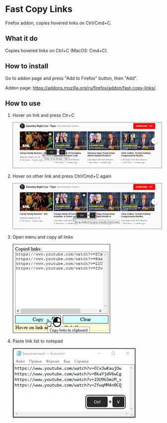 # Fast Copy Links

Firefox addon, copies hovered links on Ctrl/Cmd+C.

## What it do

Copies hovered links on Ctrl+C (MacOS: Cmd+C).

## How to install

Go to addon page and press "Add to Firefox" button, then "Add".

Addon page: <https://addons.mozilla.org/ru/firefox/addon/fast-copy-links/>.

## How to use

1. Hover on link and press Ctr+C

   ![1.png](images/1.png)

2. Hover on other link and press Ctrl/Cmd+C again

   ![2.png](images/2.png)

3. Open menu and copy all links

   ![3.png](images/3.png)

4. Paste link list to notepad

   ![4.png](images/4.png)
